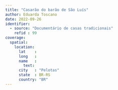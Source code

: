 ```yaml
---
title: "Casarão do barão de São Luís"
author: Eduarda Toscano
date: 2022-09-26
identifier:
  - source: "Documentário de casas tradicionais"
    refid : 99
coverage:
  spatial:
    location:
      lat    :
      long   :
      name   :
        text:
      city   : "Pelotas"
      state  : BR-RS
      country: "BR"
---
```


